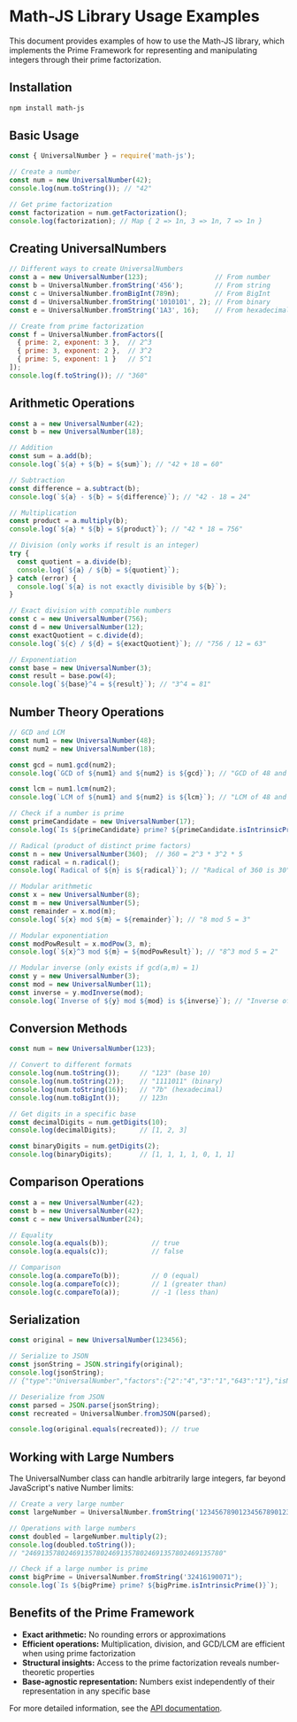 # Math-JS Library Usage Examples

This document provides examples of how to use the Math-JS library, which implements the Prime Framework for representing and manipulating integers through their prime factorization.

## Installation

```bash
npm install math-js
```

## Basic Usage

```javascript
const { UniversalNumber } = require('math-js');

// Create a number
const num = new UniversalNumber(42);
console.log(num.toString()); // "42"

// Get prime factorization
const factorization = num.getFactorization();
console.log(factorization); // Map { 2 => 1n, 3 => 1n, 7 => 1n }
```

## Creating UniversalNumbers

```javascript
// Different ways to create UniversalNumbers
const a = new UniversalNumber(123);                 // From number
const b = UniversalNumber.fromString('456');        // From string
const c = UniversalNumber.fromBigInt(789n);         // From BigInt
const d = UniversalNumber.fromString('1010101', 2); // From binary
const e = UniversalNumber.fromString('1A3', 16);    // From hexadecimal

// Create from prime factorization
const f = UniversalNumber.fromFactors([
  { prime: 2, exponent: 3 },  // 2^3
  { prime: 3, exponent: 2 },  // 3^2
  { prime: 5, exponent: 1 }   // 5^1
]);
console.log(f.toString()); // "360"
```

## Arithmetic Operations

```javascript
const a = new UniversalNumber(42);
const b = new UniversalNumber(18);

// Addition
const sum = a.add(b);
console.log(`${a} + ${b} = ${sum}`); // "42 + 18 = 60"

// Subtraction
const difference = a.subtract(b);
console.log(`${a} - ${b} = ${difference}`); // "42 - 18 = 24"

// Multiplication
const product = a.multiply(b);
console.log(`${a} * ${b} = ${product}`); // "42 * 18 = 756"

// Division (only works if result is an integer)
try {
  const quotient = a.divide(b);
  console.log(`${a} / ${b} = ${quotient}`);
} catch (error) {
  console.log(`${a} is not exactly divisible by ${b}`);
}

// Exact division with compatible numbers
const c = new UniversalNumber(756);
const d = new UniversalNumber(12);
const exactQuotient = c.divide(d);
console.log(`${c} / ${d} = ${exactQuotient}`); // "756 / 12 = 63"

// Exponentiation
const base = new UniversalNumber(3);
const result = base.pow(4);
console.log(`${base}^4 = ${result}`); // "3^4 = 81"
```

## Number Theory Operations

```javascript
// GCD and LCM
const num1 = new UniversalNumber(48);
const num2 = new UniversalNumber(18);

const gcd = num1.gcd(num2);
console.log(`GCD of ${num1} and ${num2} is ${gcd}`); // "GCD of 48 and 18 is 6"

const lcm = num1.lcm(num2);
console.log(`LCM of ${num1} and ${num2} is ${lcm}`); // "LCM of 48 and 18 is 144"

// Check if a number is prime
const primeCandidate = new UniversalNumber(17);
console.log(`Is ${primeCandidate} prime? ${primeCandidate.isIntrinsicPrime()}`); // "Is 17 prime? true"

// Radical (product of distinct prime factors)
const n = new UniversalNumber(360);  // 360 = 2^3 * 3^2 * 5
const radical = n.radical();
console.log(`Radical of ${n} is ${radical}`); // "Radical of 360 is 30"

// Modular arithmetic
const x = new UniversalNumber(8);
const m = new UniversalNumber(5);
const remainder = x.mod(m);
console.log(`${x} mod ${m} = ${remainder}`); // "8 mod 5 = 3"

// Modular exponentiation
const modPowResult = x.modPow(3, m);
console.log(`${x}^3 mod ${m} = ${modPowResult}`); // "8^3 mod 5 = 2"

// Modular inverse (only exists if gcd(a,m) = 1)
const y = new UniversalNumber(3);
const mod = new UniversalNumber(11);
const inverse = y.modInverse(mod);
console.log(`Inverse of ${y} mod ${mod} is ${inverse}`); // "Inverse of 3 mod 11 is 4"
```

## Conversion Methods

```javascript
const num = new UniversalNumber(123);

// Convert to different formats
console.log(num.toString());     // "123" (base 10)
console.log(num.toString(2));    // "1111011" (binary)
console.log(num.toString(16));   // "7b" (hexadecimal)
console.log(num.toBigInt());     // 123n

// Get digits in a specific base
const decimalDigits = num.getDigits(10);
console.log(decimalDigits);      // [1, 2, 3]

const binaryDigits = num.getDigits(2);
console.log(binaryDigits);       // [1, 1, 1, 1, 0, 1, 1]
```

## Comparison Operations

```javascript
const a = new UniversalNumber(42);
const b = new UniversalNumber(42);
const c = new UniversalNumber(24);

// Equality
console.log(a.equals(b));           // true
console.log(a.equals(c));           // false

// Comparison
console.log(a.compareTo(b));        // 0 (equal)
console.log(a.compareTo(c));        // 1 (greater than)
console.log(c.compareTo(a));        // -1 (less than)
```

## Serialization

```javascript
const original = new UniversalNumber(123456);

// Serialize to JSON
const jsonString = JSON.stringify(original);
console.log(jsonString);
// {"type":"UniversalNumber","factors":{"2":"4","3":"1","643":"1"},"isNegative":false}

// Deserialize from JSON
const parsed = JSON.parse(jsonString);
const recreated = UniversalNumber.fromJSON(parsed);

console.log(original.equals(recreated)); // true
```

## Working with Large Numbers

The UniversalNumber class can handle arbitrarily large integers, far beyond JavaScript's native Number limits:

```javascript
// Create a very large number
const largeNumber = UniversalNumber.fromString('12345678901234567890123456789012345678901234567890');

// Operations with large numbers
const doubled = largeNumber.multiply(2);
console.log(doubled.toString());
// "24691357802469135780246913578024691357802469135780"

// Check if a large number is prime
const bigPrime = UniversalNumber.fromString('32416190071");
console.log(`Is ${bigPrime} prime? ${bigPrime.isIntrinsicPrime()}`);
```

## Benefits of the Prime Framework

- **Exact arithmetic:** No rounding errors or approximations
- **Efficient operations:** Multiplication, division, and GCD/LCM are efficient when using prime factorization
- **Structural insights:** Access to the prime factorization reveals number-theoretic properties
- **Base-agnostic representation:** Numbers exist independently of their representation in any specific base

For more detailed information, see the [API documentation](../docs/API.md).